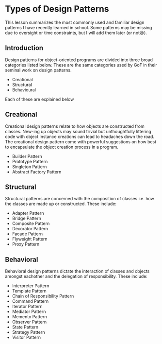 # Types of Design Patterns

This lesson summarizes the most commonly used and familiar design patterns I have recently learned in school. Some patterns may be missing due to oversight or time constraints, but I will add them later (or not😃).

## Introduction

Design patterns for object-oriented programs are divided into three broad categories listed below. These are the same categories used by GoF in their seminal work on design patterns.

- Creational
- Structural
- Behavioural

Each of these are explained below

## Creational
Creational design patterns relate to how objects are constructed from classes. New-ing up objects may sound trivial but unthoughtfully littering code with object instance creations can lead to headaches down the road. The creational design pattern come with powerful suggestions on how best to encapsulate the object creation process in a program.

- Builder Pattern
- Prototype Pattern
- Singleton Pattern
- Abstract Factory Pattern

## Structural
Structural patterns are concerned with the composition of classes i.e. how the classes are made up or constructed. These include:

- Adapter Pattern
- Bridge Pattern
- Composite Pattern
- Decorator Pattern
- Facade Pattern
- Flyweight Pattern
- Proxy Pattern

## Behavioral
Behavioral design patterns dictate the interaction of classes and objects amongst eachother and the delegation of responsibility. These include:

- Interpreter Pattern
- Template Pattern
- Chain of Responsibility Pattern
- Command Pattern
- Iterator Pattern
- Mediator Pattern
- Memento Pattern
- Observer Pattern
- State Pattern
- Strategy Pattern
- Visitor Pattern
